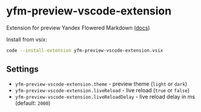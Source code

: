 # yfm-preview-vscode-extension

Extension for preview Yandex Flowered Markdown ([docs](https://diplodoc.com/docs/ru/index-yfm))

Install from vsix:
```bash
code --install-extension yfm-preview-vscode-extension.vsix
```

## Settings

- `yfm-preview-vscode-extension.theme` - preview theme (`light` or `dark`)
- `yfm-preview-vscode-extension.liveReload` - live reload (`true` or `false`)
- `yfm-preview-vscode-extension.liveReloadDelay` - live reload delay in ms (default: `2000`)